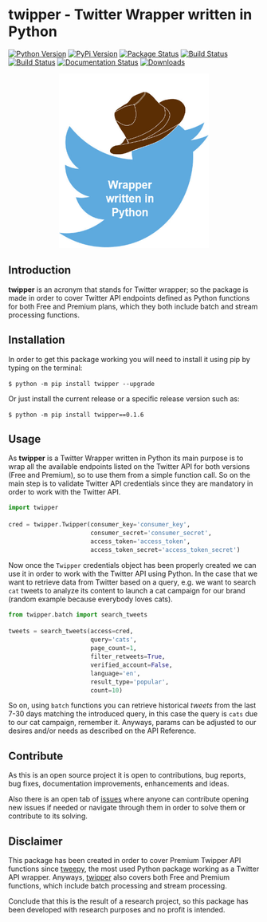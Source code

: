 # twipper - Twitter Wrapper written in Python

[![Python Version](https://img.shields.io/pypi/pyversions/twipper.svg)](https://pypi.org/project/twipper/)
[![PyPi Version](https://img.shields.io/pypi/v/twipper.svg)](https://pypi.org/project/twipper/)
[![Package Status](https://img.shields.io/pypi/status/twipper.svg)](https://pypi.org/project/twipper/)
[![Build Status](https://dev.azure.com/alvarob96/alvarob96/_apis/build/status/alvarob96.twipper?branchName=master)](https://dev.azure.com/alvarob96/alvarob96/_build?definitionId=1&_a=summary)
[![Build Status](https://img.shields.io/travis/alvarob96/twipper/master.svg?label=Travis%20CI&logo=travis&logoColor=white)](https://travis-ci.org/alvarob96/twipper)
[![Documentation Status](https://readthedocs.org/projects/twipper/badge/?version=latest)](https://twipper.readthedocs.io/)
[![Downloads](https://img.shields.io/pypi/dm/twipper.svg?style=flat)](https://pypistats.org/packages/twipper)

<p align="center">
  <img src="https://raw.githubusercontent.com/alvarob96/twipper/master/docs/twipper.jpg" width="300" height="350"/>
</p>

## Introduction

**twipper** is an acronym that stands for Twitter wrapper; so the package is made in order to cover Twitter API 
endpoints defined as Python functions for both Free and Premium plans, which they both include batch and stream 
processing functions.

## Installation

In order to get this package working you will need to install it using pip by typing on the terminal:

``$ python -m pip install twipper --upgrade``

Or just install the current release or a specific release version such as:

``$ python -m pip install twipper==0.1.6``

## Usage

As **twipper** is a Twitter Wrapper written in Python its main purpose is to wrap all the available endpoints listed on
the Twitter API for both versions (Free and Premium), so to use them from a simple function call. So on the main step is
to validate Twitter API credentials since they are mandatory in order to work with the Twitter API.

```python
import twipper

cred = twipper.Twipper(consumer_key='consumer_key',
                       consumer_secret='consumer_secret',
                       access_token='access_token',
                       access_token_secret='access_token_secret')
```

Now once the ``Twipper`` credentials object has been properly created we can use it in order to work with the Twitter
API using Python. In the case that we want to retrieve data from Twitter based on a query, e.g. we want to search `cat`
tweets to analyze its content to launch a cat campaign for our brand (random example because everybody loves cats).

```python
from twipper.batch import search_tweets

tweets = search_tweets(access=cred,
                       query='cats',
                       page_count=1,
                       filter_retweets=True,
                       verified_account=False,
                       language='en',
                       result_type='popular',
                       count=10)
```

So on, using ``batch`` functions you can retrieve historical *tweets* from the last 7-30 days matching the introduced
query, in this case the query is `cats` due to our cat campaign, remember it. Anyways, params can be adjusted to our
desires and/or needs as described on the API Reference.


## Contribute

As this is an open source project it is open to contributions, bug reports, bug fixes, documentation improvements, 
enhancements and ideas.

Also there is an open tab of [issues](https://github.com/alvarob96/twipper/issues) where anyone can contribute opening 
new issues if needed or navigate through them in order to solve them or contribute to its solving.

## Disclaimer

This package has been created in order to cover Premium Twipper API functions since [tweepy](https://www.tweepy.org/), 
the most used Python package working as a Twitter API wrapper. Anyways, [twipper](https://github.com/alvarob96/twipper)
also covers both Free and Premium functions, which include batch processing and stream processing.

Conclude that this is the result of a research project, so this package has been developed with research purposes and
no profit is intended.
